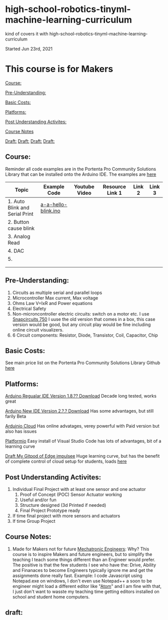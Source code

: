 # high-school-robotics-tinyml-machine-learning-curriculum
kind of covers it with high-school-robotics-tinyml-machine-learning-curriculum

Started Jun 23rd, 2021

# This course is for Makers

[Course:](#course)  

[Pre-Understanding:](#pre-understanding) 

[Basic Costs:](#basic-costs)

[Platforms:](#platforms) 

[Post Understanding Activites:](#post-understanding-activites)  

[Course Notes](#course-notes)
 
[Draft:](#draft)
[Draft:](#draft)
[Draft:](#draft)
[Draft:](#draft)






## Course:

Reminder all code examples are in the Portenta Pro Community Solutions Library that can be installed onto the Arduino IDE. The examples are [here](https://github.com/hpssjellis/portenta-pro-community-solutions/tree/main/examples)

|Topic| Example Code| Youtube Video| Resource Link 1| Link 2 | Link 3|
|-------------------|--------|--------|---------|---------|---------|
| 1. Auto Blink and Serial Print  | [a-a-hello-blink.ino](https://raw.githubusercontent.com/hpssjellis/portenta-pro-community-solutions/main/examples/a-portentaH7-examples/a-a-hello-blink/a-a-hello-blink.ino)   |    |    |     |    |
| 2. Button cause blink   |    |    |    |     |    |
| 3. Analog Read   |    |    |    |     |    |
| 4. DAC    |    |    |    |     |    |
|  5.   |    |    |    |     |    |
|    |    |    |    |     |    |
|    |    |    |    |     |    |





## Pre-Understanding:
1. Circuits as multiple serial and parallel loops
2. Microcontroller Max current, Max voltage
3. Ohms Law V=IxR and Power equations
4. Electrical Safety
5. Non-microncontroller electric circuits: switch on a motor etc. I use [Snapcircuits 750](https://www.robotshop.com/en/elenco-snap-circuits-educational-series-training-program-sc-750r.html) I uuse the old version that comes in a box, this case version would be good, but any circuit play would be fine including online circuit visualizers.
6. 6 Circuit components: Resistor, Diode, Transistor, Coil, Capacitor, Chip

## Basic Costs:

See main price list on the Portenta Pro Community Solutions Library Github [here](https://github.com/hpssjellis/portenta-pro-community-solutions/blob/main/pricelist.md)

## Platforms:   
[Arduino Regualar IDE  Version 1.8.??  Download](https://www.arduino.cc/en/software) Decade long tested, works great

[Arduino New IDE Version 2.?.?  Download](https://www.arduino.cc/en/software) Has some advantages, but still farily Beta

[Arduinio Cloud](https://docs.arduino.cc/cloud/iot-cloud/tutorials/iot-cloud-getting-started) Has online advatages, verey powerful with Paid version but also has issues

[Platformio](https://platformio.org/)  Easy install of Visual Studio Code has lots of advantages, bit of a learning curve

[Draft My Gitpod of Edge impulsee](https://github.com/hpssjellis/my-gitpod-of-edge-impulse) Huge learning curve, but has the benefit of complete control of cloud setup for students, loads [here](https://gitpod.io/#github.com/hpssjellis/my-gitpod-of-edge-impulse)


## Post Understanding Activites:

1.  Individual Final Project with at least one sensor and one actuator
    1. Proof of Concept (POC) Sensor Actuator working
    2. Useful and/or fun
    3. Structure designed (3d Printed if needed)
    4. Final Project Prototype ready
2. If time final project with more sensors and actuators
3. If time Group Project



## Course Notes:

1. Made for Makers not for future [Mechatronic Engineers](https://en.wikipedia.org/wiki/Mechatronics): Why? This course is to inspire Makers and future engineers, but to simplify the teaching I teach some things different than an Engineer would prefer. The positive is that the few students I see who have the: Drive, Ability and Finanaces to become Engineers typically ignore me and get the assignments done really fast. Example: I code Javascript using Notepad.exe on windows, I don't even use Notepad++ a soon to be engineer might load a different editor like "[Atom](https://atom.io/)" and I am fine with that, I just don't want to wasste my teaching time getting editors installed on school and student home computers.

## draft:
